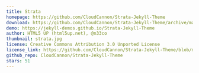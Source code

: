 ```yaml
---
title: Strata
homepage: https://github.com/CloudCannon/Strata-Jekyll-Theme
download: https://github.com/CloudCannon/Strata-Jekyll-Theme/archive/master.zip
demo: https://jekyll-demos.github.io/Strata-Jekyll-Theme
author: HTML5 UP (html5up.net), @n33co
thumbnail: strata.jpg
license: Creative Commons Attribution 3.0 Unported License
license_link: https://github.com/CloudCannon/Strata-Jekyll-Theme/blob/master/LICENSE.txt
github_repo: CloudCannon/Strata-Jekyll-Theme
stars: 51
---
```

